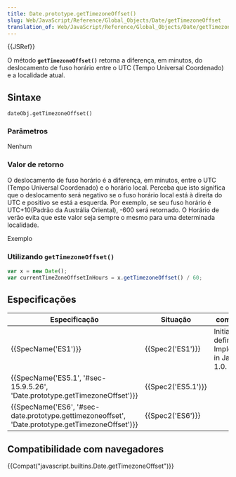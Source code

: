 ```yaml
---
title: Date.prototype.getTimezoneOffset()
slug: Web/JavaScript/Reference/Global_Objects/Date/getTimezoneOffset
translation_of: Web/JavaScript/Reference/Global_Objects/Date/getTimezoneOffset
---
```

{{JSRef}}

O método **`getTimezoneOffset()`** retorna a diferença, em minutos, do deslocamento de fuso horário entre o UTC (Tempo Universal Coordenado) e a localidade atual.

## Sintaxe

```
dateObj.getTimezoneOffset()
```

### Parâmetros

Nenhum

### Valor de retorno

O deslocamento de fuso horário é a diferença, em minutos, entre o UTC (Tempo Universal Coordenado) e o horário local. Perceba que isto significa que o deslocamento será negativo se o fuso horário local está à direita do UTC e positivo se está a esquerda. Por exemplo, se seu fuso horário é UTC+10(Padrão da Austrália Oriental), -600 será retornado. O Horário de verão evita que este valor seja sempre o mesmo para uma determinada localidade.

Exemplo

### Utilizando `getTimezoneOffset()`

```js
var x = new Date();
var currentTimeZoneOffsetInHours = x.getTimezoneOffset() / 60;
```

## Especificações

| Especificação                                                                                                                    | Situação                 | comentário                                         |
| -------------------------------------------------------------------------------------------------------------------------------- | ------------------------ | -------------------------------------------------- |
| {{SpecName('ES1')}}                                                                                                         | {{Spec2('ES1')}}     | Initial definition. Implemented in JavaScript 1.0. |
| {{SpecName('ES5.1', '#sec-15.9.5.26', 'Date.prototype.getTimezoneOffset')}}                             | {{Spec2('ES5.1')}} |                                                    |
| {{SpecName('ES6', '#sec-date.prototype.gettimezoneoffset', 'Date.prototype.getTimezoneOffset')}} | {{Spec2('ES6')}}     |                                                    |

## Compatibilidade com navegadores

{{Compat("javascript.builtins.Date.getTimezoneOffset")}}
